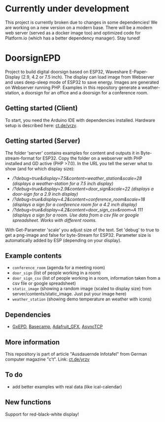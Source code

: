 # Currently under development
This project is currently broken due to changes in some dependencies! We are working on a new version on a modern base. There will be a modern web server (served as a docker image too) and optimized code for Platform.io (which has a better dependency manager). Stay tuned!


# DoorsignEPD
Project to build digital doorsign based on ESP32, Waveshare E-Paper-Display (2.9, 4.2 or 7.5 inch). The display can load image from Webserver and uses deep-sleep mode of ESP32 to save energy.
Images are generated on Webserver running PHP. Examples in this repository generate a weather-station, a doorsign for an office and a doorsign for a conference room.

## Getting started (Client)
To start, you need the Arduino IDE with dependencies installed. Hardware setup is described here: [ct.de/yrzv](https://ct.de/yrzv).


## Getting started (Server)
The folder 'server' contains examples for content and outputs it in Byte-stream-format for ESP32. Copy the folder on a webserver with PHP installed and GD active (PHP >7.0).
In the URL you tell the server what to show (and for which display size):

* <address of server>/?debug=true&display=7.5&content=weather_station&scale=28 (displays a weather-station for a 7.5 inch display)
* <address of server>/?debug=true&display=2.9&content=door_sign&scale=22 (displays a door-sign for a 2.9 inch display)
* <address of server>/?debug=true&display=4.2&content=conference_room&scale=18 (displays a sign for a conference room for a 4.2 inch display)
* <address of server>/?debug=true&display=4.2&content=door_sign_csv&room=A 111 (displays a sign for a room. Use data from a csv file or google spreadsheet. Works with different rooms.

With Get-Parameter 'scale' you adjust size of the text. Set 'debug' to true to get a png-image and false for byte-Stream for ESP32. Parameter size is automatically added by ESP (depending on your display).

## Example contents
* `conference_room` (agenda for a meeting room)
* `door_sign` (list of people working in a room)
* `door_sign_csv` (list of people working in a room, information taken from a csv file or google spreadsheet)
* `static_image` (showing a random image (scaled to display size) from server/contents/static_image. Just put your image here)
* `weather_station` (showing demo temperature an weather with icons)

## Dependencies

- [GxEPD](https://github.com/ZinggJM/GxEPD), [Basecamp](https://github.com/merlinschumacher/Basecamp), [Adafruit_GFX](https://github.com/adafruit/Adafruit-GFX-Library), [AsyncTCP](https://github.com/me-no-dev/AsyncTCP)

## More information
This repository is part of article "Ausdauernde Infotafel" from German computer magazine "c't". Link: [ct.de/yrzv](https://ct.de/yrzv)

## To do
+ add better examples with real data (like ical-calendar)

## New functions
Support for red-black-white display!
